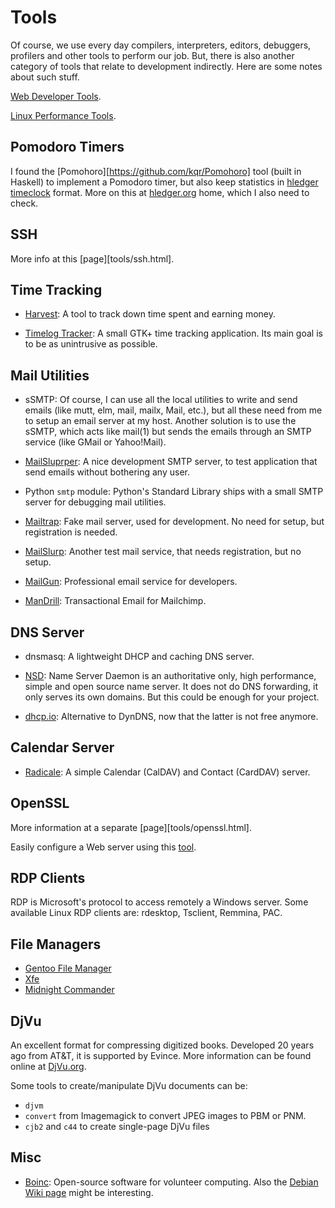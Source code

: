 Tools
=====

Of course, we use every day compilers, interpreters, editors, debuggers,
profilers and other tools to perform our job.  But, there is also another
category of tools that relate to development indirectly.  Here are some notes
about such stuff.

[Web Developer Tools](https://www.browserling.com/tools).

[Linux Performance Tools](http://brendangregg.com/linuxperf.html).

Pomodoro Timers
---------------

I found the [Pomohoro][https://github.com/kqr/Pomohoro] tool (built in Haskell)
to implement a Pomodoro timer, but also keep statistics in
[hledger timeclock](http://hledger.org/timeclock.html) format.
More on this at [hledger.org](http://hledger.org/) home, which I also need to check.


SSH
---

More info at this [page][tools/ssh.html].


Time Tracking
-------------

 - [Harvest](http://harvestapp.com/): A tool to track down time spent and
   earning money.

 - [Timelog Tracker](http://mg.pov.lt/gtimelog/):
   A small GTK+ time tracking application.
   Its main goal is to be as unintrusive as possible.

Mail Utilities
--------------

- sSMTP: Of course, I can use all the local utilities to write and send emails
  (like mutt, elm, mail, mailx, Mail, etc.), but all these need from me to
  setup an email server at my host.  Another solution is to use the sSMTP, which
  acts like mail(1) but sends the emails through an SMTP service (like GMail or
  Yahoo!Mail).

- [MailSluprper](https://mailslurper.com/):
  A nice development SMTP server, to test application that send emails without
  bothering any user.

- Python `smtp` module:
  Python's Standard Library ships with a small SMTP server for debugging mail
  utilities.

- [Mailtrap](https://mailtrap.io/):
  Fake mail server, used for development.  No need for setup, but registration
  is needed.

- [MailSlurp](https://www.mailslurp.com/):
  Another test mail service, that needs registration, but no setup.

- [MailGun](https://www.mailgun.com/):
  Professional email service for developers.

- [ManDrill](https://mandrill.com/):
  Transactional Email for Mailchimp.

DNS Server
----------

 - dnsmasq: A lightweight DHCP and caching DNS server.

 - [NSD](http://www.nlnetlabs.nl/projects/nsd/):
   Name Server Daemon is an authoritative only, high performance, simple and
   open source name server.  It does not do DNS forwarding, it only serves its
   own domains. But this could be enough for your project.

 - [dhcp.io](http://http//dhcp.io/):
   Alternative to DynDNS, now that the latter is not free anymore.

Calendar Server
---------------

 - [Radicale](http://radicale.org/):
   A simple Calendar (CalDAV) and Contact (CardDAV) server.

OpenSSL
-------

More information at a separate [page][tools/openssl.html].

Easily configure a Web server using this [tool](https://cipherli.st/).

RDP Clients
-----------

RDP is Microsoft's protocol to access remotely a Windows server.
Some available Linux RDP clients are: rdesktop, Tsclient, Remmina, PAC.

File Managers
-------------

 - [Gentoo File Manager](http://obsession.se/gentoo/)
 - [Xfe](http://roland65.free.fr/xfe/)
 - [Midnight Commander](https://midnight-commander.org/)

DjVu
----

An excellent format for compressing digitized books.  Developed 20 years ago
from AT&T, it is supported by Evince.  More information can be found online
at [DjVu.org](http://djvu.org/).

Some tools to create/manipulate DjVu documents can be:

 - `djvm`
 - `convert` from Imagemagick to convert JPEG images to PBM or PNM.
 - `cjb2` and `c44` to create single-page DjVu files


Misc
----

 - [Boinc](https://boinc.berkeley.edu/):
   Open-source software for volunteer computing.  Also the
   [Debian Wiki page](https://wiki.debian.org/BOINC) might be interesting.
